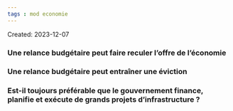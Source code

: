 ```yaml
---
tags : mod economie
---
```

Created: 2023-12-07


### Une relance budgétaire peut faire reculer l’offre de l’économie
### Une relance budgétaire peut entraîner une éviction

### Est-il toujours préférable que le gouvernement finance, planifie et exécute de grands projets d’infrastructure ?